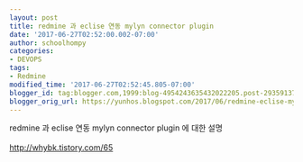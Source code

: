 ```yaml
---
layout: post
title: redmine 과 eclise 연동 mylyn connector plugin
date: '2017-06-27T02:52:00.002-07:00'
author: schoolhompy
categories:
- DEVOPS
tags:
- Redmine
modified_time: '2017-06-27T02:52:45.805-07:00'
blogger_id: tag:blogger.com,1999:blog-4954243635432022205.post-2935913770583213673
blogger_orig_url: https://yunhos.blogspot.com/2017/06/redmine-eclise-mylyn-connector-plugin.html
---
```


redmine 과 eclise 연동 mylyn connector plugin 에 대한 설명<br /><br />http://whybk.tistory.com/65